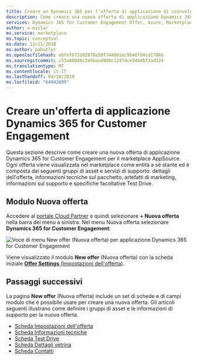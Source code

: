 ```yaml
---
title: Creare un Dynamics 365 per l'offerta di applicazione di coinvolgimento dei clienti | Azure Marketplace
description: Come creare una nuova offerta di applicazione Dynamics 365 for Customer Engagement nel marketplace AppSource.
services: Dynamics 365 for Customer Engagement Offer, Azure, Marketplace, Cloud Partner Portal, AppSource
author: v-miclar
ms.service: marketplace
ms.topic: conceptual
ms.date: 12/21/2018
ms.author: pabutler
ms.openlocfilehash: ebfef673102878e50f744081ec9b46fd4cd1796b
ms.sourcegitcommit: c53a800d6c2e5baad800c1247dce94bdbf2ad324
ms.translationtype: MT
ms.contentlocale: it-IT
ms.lasthandoff: 04/30/2019
ms.locfileid: "64942699"
---
```

# <a name="create-a-dynamics-365-for-customer-engagement-application-offer"></a>Creare un'offerta di applicazione Dynamics 365 for Customer Engagement

Questa sezione descrive come creare una nuova offerta di applicazione Dynamics 365 for Customer Engagement per il marketplace AppSource. Ogni offerta viene visualizzata nel marketplace come entità a sé stante ed è composta dai seguenti gruppi di asset e servizi di supporto: dettagli dell'offerta, informazioni tecniche sul pacchetto, artefatti di marketing, informazioni sul supporto e specifiche facoltative Test Drive. 


## <a name="new-offer-form"></a>Modulo Nuova offerta

Accedere al [portale Cloud Partner](https://cloudpartner.azure.com/) e quindi selezionare **+ Nuova offerta** nella barra dei menu a sinistra. Nel menu Nuova offerta selezionare **Dynamics 365 for Customer Engagement**:

![Voce di menu New offer (Nuova offerta) per applicazione Dynamics 365 for Customer Engagement](./media/new-dyn365ce-menu-item.png)

Viene visualizzato il modulo **New offer** (Nuova offerta) con la scheda iniziale [**Offer Settings** (Impostazioni dell'offerta)](./cpp-offer-settings-tab.md).


## <a name="next-steps"></a>Passaggi successivi

La pagina **New offer** (Nuova offerta) include un set di schede e di campi modulo che è possibile usare per creare una nuova offerta. Gli articoli seguenti illustrano come definire i gruppi di asset e le informazioni di supporto per la nuova offerta.

* [Scheda Impostazioni dell'offerta](./cpp-offer-settings-tab.md)
* [Scheda Informazioni tecniche](./cpp-technical-info-tab.md)
* [Scheda Test Drive](./cpp-testdrive-tab.md)
* [Scheda Dettagli vetrina](./cpp-storefront-details-tab.md)
* [Scheda Contatti](./cpp-contacts-tab.md)
